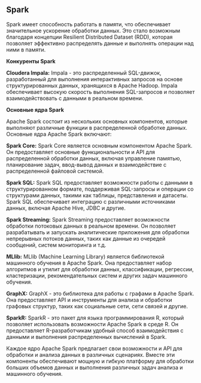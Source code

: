 ## Spark

Spark имеет способность работать в памяти, что обеспечивает значительное ускорение обработки данных. 
Это стало возможным благодаря концепции Resilient Distributed Dataset (RDD), которая позволяет эффективно распределять данные и выполнять операции над ними в памяти.

**Конкуренты Spark**

**Cloudera Impala:** Impala - это распределенный SQL-движок, разработанный для выполнения интерактивных запросов на основе структурированных данных, хранящихся в Apache Hadoop. 
Impala обеспечивает высокую скорость выполнения SQL-запросов и позволяет взаимодействовать с данными в реальном времени.

**Основные ядра Spark**

Apache Spark состоит из нескольких основных компонентов, которые выполняют различные функции в распределенной обработке данных. Основные ядра Apache Spark включают:

**Spark Core:** Spark Core является основным компонентом Apache Spark. 
Он предоставляет основные функциональности и API для распределенной обработки данных, включая управление памятью, планирование задач, ввод-вывод данных и взаимодействие с распределенной файловой системой.

**Spark SQL:** Spark SQL предоставляет возможности работы с данными в структурированном формате, поддерживая SQL-запросы и операции со структурами данных, такими как таблицы, представления и датасеты. 
Spark SQL обеспечивает интеграцию с различными источниками данных, включая Apache Hive, JDBC и другие.

**Spark Streaming:** Spark Streaming предоставляет возможности обработки потоковых данных в реальном времени. 
Он позволяет разрабатывать и запускать аналитические приложения для обработки непрерывных потоков данных, таких как данные из очередей сообщений, систем мониторинга и т.д.

**MLlib:** MLlib (Machine Learning Library) является библиотекой машинного обучения в Apache Spark. 
Она предоставляет набор алгоритмов и утилит для обработки данных, классификации, регрессии, кластеризации, рекомендательных систем и других задач машинного обучения.

**GraphX:** GraphX - это библиотека для работы с графами в Apache Spark. 
Она предоставляет API и инструменты для анализа и обработки графовых структур, таких как социальные сети, сети связей и другие.

**SparkR:** SparkR - это пакет для языка программирования R, который позволяет использовать возможности Apache Spark в среде R. 
Он предоставляет R-разработчикам удобный способ взаимодействия с данными и выполнения распределенных вычислений в Spark.

Каждое ядро Apache Spark предлагает свои возможности и API для обработки и анализа данных в различных сценариях. 
Вместе эти компоненты обеспечивают мощную и гибкую платформу для обработки больших объемов данных и выполнения различных задач анализа и машинного обучения.

